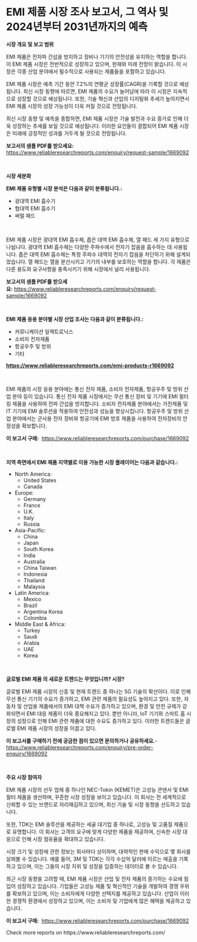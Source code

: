 <p><h1>EMI 제품 시장 조사 보고서, 그 역사 및 2024년부터 2031년까지의 예측</h1></p><p><strong>시장 개요 및 보고 범위</strong></p>
<p><p>EMI 제품은 전자파 간섭을 방지하고 장비나 기기의 안전성을 유지하는 역할을 합니다. 이 EMI 제품 시장은 전반적으로 성장하고 있으며, 현재와 미래 전망이 밝습니다. 이 시장은 각종 산업 분야에서 필수적으로 사용되는 제품들을 포함하고 있습니다.</p><p>EMI 제품 시장은 예측 기간 동안 7.2%의 연평균 성장률(CAGR)을 기록할 것으로 예상됩니다. 최신 시장 동향에 따르면, EMI 제품의 수요가 늘어남에 따라 이 시장은 지속적으로 성장할 것으로 예상됩니다. 또한, 기술 혁신과 산업의 디지털화 추세가 높아지면서 EMI 제품 시장의 성장 가능성이 더욱 커질 것으로 전망됩니다.</p><p>최신 시장 동향 및 예측을 종합하면, EMI 제품 시장은 기술 발전과 수요 증가로 인해 더욱 성장하는 추세를 보일 것으로 예상됩니다. 이러한 요인들이 결합되어 EMI 제품 시장은 미래에 긍정적인 성과를 거두게 될 것으로 전망됩니다.</p></p>
<p><strong>보고서의 샘플 PDF를 받으세요:</strong> <a href="https://www.reliableresearchreports.com/enquiry/request-sample/1669092">https://www.reliableresearchreports.com/enquiry/request-sample/1669092</a></p>
<p>&nbsp;</p>
<p><strong>시장 세분화</strong></p>
<p><strong>EMI 제품 유형별 시장 분석은 다음과 같이 분류됩니다.:</strong></p>
<p><ul><li>광대역 EMI 흡수기</li><li>협대역 EMI 흡수기</li><li>써멀 패드</li></ul></p>
<p>&nbsp;</p>
<p><p>EMI 제품 시장은 광대역 EMI 흡수체, 좁은 대역 EMI 흡수체, 열 패드 세 가지 유형으로 나뉩니다. 광대역 EMI 흡수체는 다양한 주파수에서 전자기 잡음을 흡수하는 데 사용됩니다. 좁은 대역 EMI 흡수체는 특정 주파수 대역의 전자기 잡음을 차단하기 위해 설계되었습니다. 열 패드는 열을 분산시키고 기기의 내부를 보호하는 역할을 합니다. 각 제품은 다른 용도와 요구사항을 충족시키기 위해 시장에서 널리 사용됩니다.</p></p>
<p><strong>보고서의 샘플 PDF를 받으세요:</strong>&nbsp;<a href="https://www.reliableresearchreports.com/enquiry/request-sample/1669092">https://www.reliableresearchreports.com/enquiry/request-sample/1669092</a></p>
<p>&nbsp;</p>
<p><strong> EMI 제품 응용 분야별 시장 산업 조사는 다음과 같이 분류됩니다.:</strong></p>
<p><ul><li>커뮤니케이션 일렉트로닉스</li><li>소비자 전자제품</li><li>항공우주 및 방위</li><li>기타</li></ul></p>
<p><strong><a href="https://www.reliableresearchreports.com/emi-products-r1669092">https://www.reliableresearchreports.com/emi-products-r1669092</a></strong></p>
<p>&nbsp;</p>
<p><p>EMI 제품의 시장 응용 분야에는 통신 전자 제품, 소비자 전자제품, 항공우주 및 방위 산업 분야 등이 있습니다. 통신 전자 제품 시장에서는 무선 통신 장비 및 기기에 EMI 필터링 제품을 사용하여 전파 간섭을 방지합니다. 소비자 전자제품 분야에서는 가전제품 및 IT 기기에 EMI 솔루션을 적용하여 안전성과 성능을 향상시킵니다. 항공우주 및 방위 산업 분야에서는 군사용 전자 장비와 항공기에 EMI 방호 제품을 사용하여 전자장비의 안정성을 확보합니다.</p></p>
<p><strong>이 보고서 구매:</strong>&nbsp; <a href="https://www.reliableresearchreports.com/purchase/1669092">https://www.reliableresearchreports.com/purchase/1669092</a></p>
<p>&nbsp;</p>
<p><strong>지역 측면에서 EMI 제품 지역별로 이용 가능한 시장 플레이어는 다음과 같습니다.:</strong></p>
<p><ul>
    <li>
        North America:
        <ul>
            <li>United States</li>
            <li>Canada</li>
        </ul>
    </li>
    <li>
        Europe:
        <ul>
            <li>Germany</li>
            <li>France</li>
            <li>U.K.</li>
            <li>Italy</li>
            <li>Russia</li>
        </ul>
    </li>
    <li>
        Asia-Pacific:
        <ul>
            <li>China</li>
            <li>Japan</li>
            <li>South Korea</li>
            <li>India</li>
            <li>Australia</li>
            <li>China Taiwan</li>
            <li>Indonesia</li>
            <li>Thailand</li>
            <li>Malaysia</li>
        </ul>
    </li>
    <li>
        Latin America:
        <ul>
            <li>Mexico</li>
            <li>Brazil</li>
            <li>Argentina Korea</li>
            <li>Colombia</li>
        </ul>
    </li>
    <li>
        Middle East & Africa:
        <ul>
            <li>Turkey</li>
            <li>Saudi</li>
            <li>Arabia</li>
            <li>UAE</li>
            <li>Korea</li>
        </ul>
    </li>
    </ul></p>
<p>&nbsp;</p>
<p><strong>글로벌 EMI 제품 의 새로운 트렌드는 무엇입니까? 시장?</strong></p>
<p><p>글로벌 EMI 제품 시장의 신흥 및 현재 트렌드 중 하나는 5G 기술의 확산이다. 이로 인해 무선 통신 기기의 수요가 증가하고, EMI 관련 제품의 필요성도 높아지고 있다. 또한, 자동차 및 산업용 제품에서의 EMI 대책 수요가 증가하고 있으며, 환경 및 안전 규제가 강화되면서 EMI 대응 제품이 더욱 중요해지고 있다. 뿐만 아니라, IoT 기기와 스마트 홈 시장의 성장으로 인해 EMI 관련 제품에 대한 수요도 증가하고 있다. 이러한 트렌드들은 글로벌 EMI 제품 시장의 성장을 이끌고 있다.</p></p>
<p><strong>이 보고서를 구매하기 전에 궁금한 점이 있으면 문의하거나 공유하세요.</strong>- <a href="https://www.reliableresearchreports.com/enquiry/pre-order-enquiry/1669092">https://www.reliableresearchreports.com/enquiry/pre-order-enquiry/1669092</a></p>
<p>&nbsp;</p>
<p><strong>주요 시장 참여자</strong></p>
<p><p>EMI 제품 시장의 선두 업체 중 하나인 NEC-Tokin (KEMET)은 고성능 콘덴서 및 EMI 필터 제품을 생산하며, 꾸준한 시장 성장을 보이고 있습니다. 이 회사는 전 세계적으로 신뢰할 수 있는 브랜드로 자리매김하고 있으며, 최신 기술 및 시장 동향을 선도하고 있습니다.</p><p>또한, TDK는 EMI 솔루션을 제공하는 세골 대기업 중 하나로, 고성능 및 고품질 제품으로 유명합니다. 이 회사는 고객의 요구에 맞게 다양한 제품을 제공하며, 신속한 시장 대응으로 인해 시장 점유율을 확대하고 있습니다.</p><p>시장 크기 및 성장에 관한 정보는 회사마다 상이하며, 대략적인 판매 수익으로 몇 회사를 살펴볼 수 있습니다. 예를 들어, 3M 및 TDK는 각각 수십억 달러에 이르는 매출을 기록하고 있으며, 이는 그들의 시장 지위 및 성장을 입증하는 데이터로 볼 수 있습니다.</p><p>최근 시장 동향을 고려할 때, EMI 제품 시장은 산업 및 전자 제품의 증가하는 수요에 힘입어 성장하고 있습니다. 기업들은 고성능 제품 및 혁신적인 기술을 개발하여 경쟁 우위를 확보하고 있으며, 이는 소비자에게 다양한 선택지를 제공하고 있습니다. 산업이 이러한 경쟁적 환경에서 성장하고 있으며, 이는 소비자 및 기업에게 많은 혜택을 제공하고 있습니다.</p></p>
<p><strong>이 보고서 구매:</strong>&nbsp;&nbsp;<a href="https://www.reliableresearchreports.com/purchase/1669092">https://www.reliableresearchreports.com/purchase/1669092</a></p>
<p>Check more reports on https://www.reliableresearchreports.com/</p>